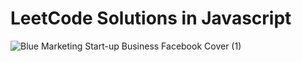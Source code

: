 # LeetCode Solutions in Javascript

![Blue Marketing Start-up Business Facebook Cover (1)](https://user-images.githubusercontent.com/45379824/116827352-29e1e600-abb6-11eb-938b-03e636ad0655.png)
